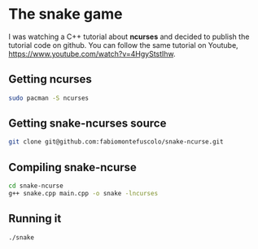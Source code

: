 # The snake game

I was watching a C++ tutorial about **ncurses** and decided to publish
the tutorial code on github. You can follow the same tutorial on Youtube,
https://www.youtube.com/watch?v=4HgyStstIhw.


## Getting ncurses

```sh
sudo pacman -S ncurses
```


## Getting snake-ncurses source

```sh
git clone git@github.com:fabiomontefuscolo/snake-ncurse.git
```


## Compiling snake-ncurse

```sh
cd snake-ncurse
g++ snake.cpp main.cpp -o snake -lncurses
```


## Running it

```sh
./snake
```

